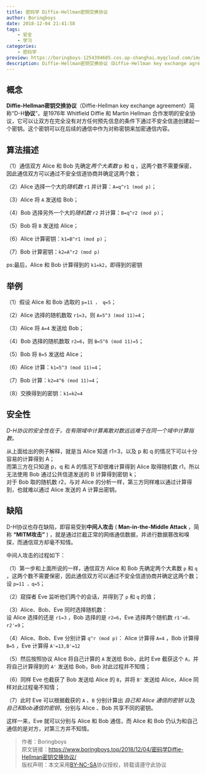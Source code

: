 ```yaml
---
title: 密码学 Diffie-Hellman密钥交换协议
author: Boringboys
date: 2018-12-04 21:41:58
tags:
	- 安全
	- 学习
categories:
	- 密码学
preview: https://boringboys-1254394685.cos.ap-shanghai.myqcloud.com/img/52pojie.jpg
description: Diffie-Hellman密钥交换协议（Diffie-Hellman key exchange agreement）简称“D-H协议”，是1976年 Whitfield Diffie 和 Martin Hellman 合作发明的安全协议，它可以让双方在完全没有对方任何预先信息的条件下通过不安全信道创建起一个密钥。这个密钥可以在后续的通信中作为对称密钥来加密通信内容。
---
```


## 概念
**Diffie-Hellman密钥交换协议**（Diffie-Hellman key exchange agreement）简称“D-H**协议**”<!--more-->，是1976年 Whitfield Diffie 和 Martin Hellman 合作发明的安全协议，它可以让双方在完全没有对方任何预先信息的条件下通过不安全信道创建起一个密钥。这个密钥可以在后续的通信中作为对称密钥来加密通信内容。

## 算法描述
（1）通信双方 Alice 和 Bob 先确定*两个大素数* p 和 q ，这两个数不需要保密，因此通信双方可以通过不安全信道协商并确定这两个数；

（2）Alice 选择一个大的*随机数* `r1` 并计算：`A=q^r1 (mod p)`；

（3）Alice 将 `A` 发送给 Bob；

（4）Bob 选择另外一个大的*随机数* `r2` 并计算：`B=q^r2 (mod p)`；

（5）Bob 将 `B` 发送给 Alice；

（6）Alice 计算密钥：`k1=B^r1 (mod p)`；

（7）Bob 计算密钥：`k2=A^r2 (mod p)`

ps:最后，Alice 和 Bob 计算得到的 `k1=k2`，即得到的密钥

## 举例
（1）假设 Alice 和 Bob 选取的 `p=11 ， q=5`；

（2）Alice 选择的随机数取 `r1=3`，则 `A=5^3 (mod 11)=4`；

（3）Alice 将 `A=4` 发送给 Bob；

（4）Bob 选择的随机数取 `r2=6`，则 `B=5^6 (mod 11)=5`；

（5）Bob 将 `B=5` 发送给 Alice；

（6）Alice 计算：`k1=5^3 (mod 11)=4`；

（7）Bob 计算：`k2=4^6 (mod 11)=4`；

（8）交换得到的密钥：`k1=k2=4`

## 安全性
*D-H协议的安全性在于，在有限域中计算离散对数远远难于在同一个域中计算指数。*

从上面给出的例子解释，就是当 Alice 知道 r1=3，以及 p 和 q 的情况下可以十分容易的计算得到 A；  
而第三方在只知道 p，q 和 A 的情况下却很难计算得到 Alice 取得随机数 r1，所以无法使用 Bob 通过公共信道发送的 B 计算得到密钥 k；  
对于 Bob 取的随机数 r2，与对 Alice 的分析一样，第三方同样难以通过计算得到，也就难以通过 Alice 发送的 A 计算出密钥。

## 缺陷
D-H协议也存在缺陷，即容易受到**中间人攻击** ( **Man-in-the-Middle Attack** ，简称 **“MITM攻击”** ) ，就是通过拦截正常的网络通信数据，并进行数据篡改和嗅探，而通信双方却毫不知情。

中间人攻击的过程如下：

（1）第一步和上面所说的一样，通信双方 Alice 和 Bob 先确定两个大素数 `p` 和 `q` ，这两个数不需要保密，因此通信双方可以通过不安全信道协商并确定这两个数；  
设 `p=11 ，q=5`；

（2）窥探者 Eve 监听他们两个的会话，并得到了 `p` 和 `q` 的值；

（3）Alice、Bob、Eve 同时选择随机数：  
设 Alice 选择的还是 `r1=3` ，Bob 选择的是 `r2=6`，Eve 选择两个随机数 `r1'=8，r2'=9`；

（4）Alice、Bob、Eve 分别计算 `q^r (mod p)`：
Alice 计算得 `A=4` ，Bob 计算得 `B=5` ，Eve 计算得 `A'=13,B'=12`

（5）然后按照协议 Alice 将自己计算的 `A` 发送给 Bob，此时 Eve 截获这个 `A`，并将自己计算得到的 `A'` 发送给 Bob，Bob 对此过程并不知情；

（6）同样 Eve 也截获了 Bob 发送给 Alice 的 `B`，并将 `B'` 发送给 Alice，Alice 同样对此过程毫不知情；

（7）此时 Eve 可以根据截获的 `A` 、`B` 分别计算出 *自己和 Alice 通信的密钥* 以及 *自己和Bob通信的密钥*，分别与 Alice 、Bob 共享不同的密钥。

这样一来，Eve 就可以分别与 Alice 和 Bob 通信，而 Alice 和 Bob 仍认为和自己通信的是对方，对第三方并不知情。

>作者：Boringboys  
>原文链接：https://www.boringboys.top/2018/12/04/密码学Diffie-Hellman密钥交换协议/  
>版权声明：本文采用[BY-NC-SA](https://creativecommons.org/licenses/by-nc-sa/4.0/)协议授权，转载请遵守此协议